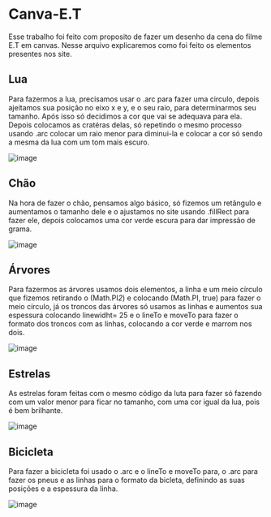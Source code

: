 # Canva-E.T

Esse trabalho foi feito com proposito de fazer um desenho da cena do filme E.T em canvas. Nesse arquivo explicaremos como foi feito os elementos presentes nos site.

## Lua 
Para fazermos a lua, precisamos usar o .arc para fazer uma circulo, depois ajeitamos sua posição no eixo x e y, e o seu raio, para determinarmos seu tamanho. Após isso só decidimos a cor que vai se adequava para ela. Depois colocamos as cratéras delas, só repetindo o mesmo processo usando .arc colocar um raio menor para diminui-la e colocar a cor só sendo a mesma da lua com um tom mais escuro.

![image](https://github.com/davin4sciment0/Canva-E.T/assets/127865701/f0420682-e39e-4d0e-a007-5942601b5345)

## Chão
Na hora de fazer o chão, pensamos algo básico, só fizemos um retângulo e aumentamos o tamanho dele e o ajustamos no site usando .fillRect para fazer ele, depois colocamos uma cor verde escura para dar impressão de grama.

![image](https://github.com/davin4sciment0/Canva-E.T/assets/127865701/d1823f76-83f1-4166-ac89-e1fa135a4fc5)


## Árvores
Para fazermos as árvores usamos dois elementos, a linha e um meio círculo que fizemos retirando o (Math.PI*2*) e colocando (Math.PI, true) para fazer o meio círculo, já os troncos das árvores só usamos as linhas e aumentos sua espessura colocando linewidht= 25 e o lineTo e moveTo para fazer o formato dos troncos com as linhas, colocando a cor verde e marrom nos dois.

![image](https://github.com/davin4sciment0/Canva-E.T/assets/127865701/1e00ba84-d7b1-4262-95ea-0450b1b57d0f)

## Estrelas 
As estrelas foram feitas com o mesmo código da luta para fazer só fazendo com um valor menor para ficar no tamanho, com uma cor igual da lua, pois é bem brilhante.

![image](https://github.com/davin4sciment0/Canva-E.T/assets/127865701/c6628b53-5819-41e9-af3f-6defb0adfa84)

## Bicicleta 
Para fazer a bicicleta foi usado o .arc e o lineTo e moveTo para, o .arc para fazer os pneus e as linhas para o formato da bicleta, definindo as suas posições e a espessura da linha.

![image](https://github.com/davin4sciment0/Canva-E.T/assets/127865701/7a3eb20a-ca58-4743-841d-639065a5e3c8)
